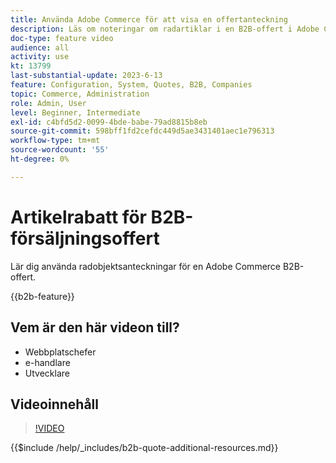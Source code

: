 ```yaml
---
title: Använda Adobe Commerce för att visa en offertanteckning
description: Läs om noteringar om radartiklar i en B2B-offert i Adobe Commerce
doc-type: feature video
audience: all
activity: use
kt: 13799
last-substantial-update: 2023-6-13
feature: Configuration, System, Quotes, B2B, Companies
topic: Commerce, Administration
role: Admin, User
level: Beginner, Intermediate
exl-id: c4bfd5d2-0099-4bde-babe-79ad8815b8eb
source-git-commit: 598bff1fd2cefdc449d5ae3431401aec1e796313
workflow-type: tm+mt
source-wordcount: '55'
ht-degree: 0%

---
```


# Artikelrabatt för B2B-försäljningsoffert

Lär dig använda radobjektsanteckningar för en Adobe Commerce B2B-offert.

{{b2b-feature}}

## Vem är den här videon till?

- Webbplatschefer
- e-handlare
- Utvecklare

## Videoinnehåll

>[!VIDEO](https://video.tv.adobe.com/v/3432476?learn=on&captions=swe)

{{$include /help/_includes/b2b-quote-additional-resources.md}}
